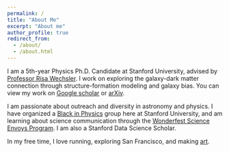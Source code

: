 ```yaml
---
permalink: /
title: "About Me"
excerpt: "About me"
author_profile: true
redirect_from: 
  - /about/
  - /about.html
---
```


I am a 5th-year Physics Ph.D. Candidate at Stanford University, advised by [Professor Risa Wechsler](https://www.risawechsler.com/gfc-group.html). I work on exploring the galaxy-dark matter connection through structure-formation modeling and galaxy bias. You can view my work on [Google scholar](https://scholar.google.com/citations?hl=en&authuser=2&user=cL4njVMAAAAJ) or [arXiv](https://arxiv.org/search/astro-ph?searchtype=author&query=Shiferaw,+M).

I am passionate about outreach and diversity in astronomy and physics. I have organized a [Black in Physics](https://physics.stanford.edu/inclusion/black-physics-stanford) group here at Stanford University, and am learning about science communication through the [Wonderfest Science Envoys Program](https://wonderfest.org/science-envoy/). I am also a Stanford Data Science Scholar.

In my free time, I love running, exploring San Francisco, and making [art](https://www.instagram.com/artbymahlet/).

<!-- <i>This website is still under construction.</i> -->
